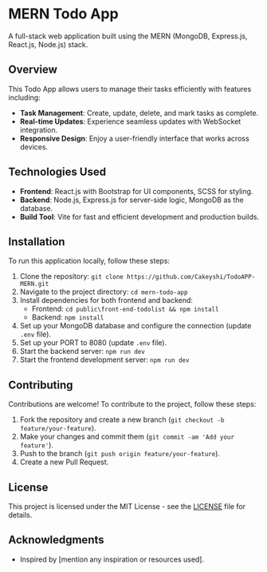 # MERN Todo App

A full-stack web application built using the MERN (MongoDB, Express.js, React.js, Node.js) stack.

## Overview

This Todo App allows users to manage their tasks efficiently with features including:

- **Task Management**: Create, update, delete, and mark tasks as complete.
- **Real-time Updates**: Experience seamless updates with WebSocket integration.
- **Responsive Design**: Enjoy a user-friendly interface that works across devices.

## Technologies Used

- **Frontend**: React.js with Bootstrap for UI components, SCSS for styling.
- **Backend**: Node.js, Express.js for server-side logic, MongoDB as the database.
- **Build Tool**: Vite for fast and efficient development and production builds.

## Installation

To run this application locally, follow these steps:

1. Clone the repository: `git clone https://github.com/Cakeyshi/TodoAPP-MERN.git`
2. Navigate to the project directory: `cd mern-todo-app`
3. Install dependencies for both frontend and backend:
   - Frontend: `cd public\front-end-todolist && npm install`
   - Backend: `npm install`
4. Set up your MongoDB database and configure the connection (update `.env` file).
5. Set up your PORT to 8080 (update `.env` file).
6. Start the backend server: `npm run dev`
7. Start the frontend development server: `npm run dev`

## Contributing

Contributions are welcome! To contribute to the project, follow these steps:

1. Fork the repository and create a new branch (`git checkout -b feature/your-feature`).
2. Make your changes and commit them (`git commit -am 'Add your feature'`).
3. Push to the branch (`git push origin feature/your-feature`).
4. Create a new Pull Request.

## License

This project is licensed under the MIT License - see the [LICENSE](LICENSE) file for details.

## Acknowledgments

- Inspired by [mention any inspiration or resources used].
